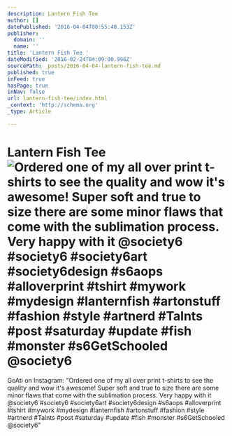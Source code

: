 ```yaml
---
description: Lantern Fish Tee
author: []
datePublished: '2016-04-04T00:55:40.153Z'
publisher:
  domain: ''
  name: ''
title: 'Lantern Fish Tee '
dateModified: '2016-02-24T04:09:00.996Z'
sourcePath: _posts/2016-04-04-lantern-fish-tee.md
published: true
inFeed: true
hasPage: true
inNav: false
url: lantern-fish-tee/index.html
_context: 'http://schema.org'
_type: Article

---
```

# Lantern Fish Tee ![Ordered one of my all over print t-shirts to see the quality and wow it's awesome&excl; Super soft and true to size there are some minor flaws that come with the sublimation process&period; Very happy with it &commat;society6 &num;society6 &num;society6art &num;society6design &num;s6aops &num;alloverprint &num;tshirt &num;mywork &num;mydesign &num;lanternfish &num;artonstuff &num;fashion &num;style &num;artnerd &num;Talnts &num;post &num;saturday &num;update &num;fish &num;monster &num;s6GetSchooled &commat;society6](https://scontent.cdninstagram.com/t51.2885-15/s640x640/sh0.08/e35/11423985_507437582752918_925911766_n.jpg?ig_cache_key=MTAzMTkwNzU4ODgyODY2NTI2NQ%3D%3D.2)

GoAti on Instagram: "Ordered one of my all over print t-shirts to see the quality and wow it's awesome! Super soft and true to size there are some minor flaws that come with the sublimation process. Very happy with it @society6 \#society6 \#society6art \#society6design \#s6aops \#alloverprint \#tshirt \#mywork \#mydesign \#lanternfish \#artonstuff \#fashion \#style \#artnerd \#Talnts \#post \#saturday \#update \#fish \#monster \#s6GetSchooled @society6"
